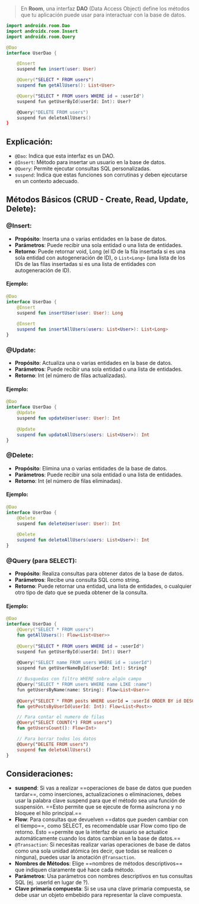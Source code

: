 > En **Room**, una interfaz **DAO** (Data Access Object) define los métodos que tu aplicación puede usar para interactuar con la base de datos.

```kotlin
import androidx.room.Dao
import androidx.room.Insert
import androidx.room.Query

@Dao
interface UserDao {

    @Insert
    suspend fun insert(user: User)

    @Query("SELECT * FROM users")
    suspend fun getAllUsers(): List<User>

    @Query("SELECT * FROM users WHERE id = :userId")
    suspend fun getUserById(userId: Int): User?

    @Query("DELETE FROM users")
    suspend fun deleteAllUsers()
}
```
## Explicación:
- `@Dao`: Indica que esta interfaz es un DAO.
- `@Insert`: Método para insertar un usuario en la base de datos.
- `@Query`: Permite ejecutar consultas SQL personalizadas.
- `suspend`: Indica que estas funciones son corrutinas y deben ejecutarse en un contexto adecuado.


## Métodos Básicos (CRUD - Create, Read, Update, Delete):

### @Insert:
- **Propósito**: Inserta una o varias entidades en la base de datos.
- **Parámetros**: Puede recibir una sola entidad o una lista de entidades.
- **Retorno**: Puede retornar void, Long (el ID de la fila insertada si es una sola entidad con autogeneración de ID), o `List<Long>` (una lista de los IDs de las filas insertadas si es una lista de entidades con autogeneración de ID).

#### Ejemplo:

```kotlin
@Dao  
interface UserDao {  
    @Insert  
    suspend fun insertUser(user: User): Long  
  
    @Insert  
    suspend fun insertAllUsers(users: List<User>): List<Long>  
}
```


### @Update:
- **Propósito**: Actualiza una o varias entidades en la base de datos.
- **Parámetros**: Puede recibir una sola entidad o una lista de entidades.
- **Retorno**: Int (el número de filas actualizadas).

#### Ejemplo:

```kotlin
@Dao  
interface UserDao {  
	@Update  
    suspend fun updateUser(user: User): Int  
  
    @Update  
    suspend fun updateAllUsers(users: List<User>): Int
}
```


### @Delete:
- **Propósito**: Elimina una o varias entidades de la base de datos.
- **Parámetros**: Puede recibir una sola entidad o una lista de entidades.
- **Retorno**: Int (el número de filas eliminadas).

#### Ejemplo:

```kotlin
@Dao  
interface UserDao {  
	@Delete  
    suspend fun deleteUser(user: User): Int  
  
    @Delete  
    suspend fun deleteAllUsers(users: List<User>): Int
}
```


### @Query (para SELECT):
- **Propósito**: Realiza consultas para obtener datos de la base de datos.
- **Parámetros**: Recibe una consulta SQL como string.
- **Retorno**: Puede retornar una entidad, una lista de entidades, o cualquier otro tipo de dato que se pueda obtener de la consulta.

#### Ejemplo:

```kotlin
@Dao  
interface UserDao {  
	@Query("SELECT * FROM users")  
    fun getAllUsers(): Flow<List<User>>  
  
    @Query("SELECT * FROM users WHERE id = :userId")  
    suspend fun getUserById(userId: Int): User?  
  
    @Query("SELECT name FROM users WHERE id = :userId")  
    suspend fun getUserNameById(userId: Int): String?

	// Busquedas con filtro WHERE sobre algún campo
	@Query("SELECT * FROM users WHERE name LIKE :name")  
    fun getUsersByName(name: String): Flow<List<User>>  
  
    @Query("SELECT * FROM posts WHERE userId = :userId ORDER BY id DESC")  
    fun getPostsByUserId(userId: Int): Flow<List<Post>>

	// Para contar el numero de filas
	@Query("SELECT COUNT(*) FROM users")  
    fun getUsersCount(): Flow<Int>

	// Para borrar todos los datos
	@Query("DELETE FROM users")  
    suspend fun deleteAllUsers()
}
```


## Consideraciones:

- **suspend**: Si vas a realizar ==operaciones de base de datos que pueden tardar==, como inserciones, actualizaciones o eliminaciones, debes usar la palabra clave suspend para que el método sea una función de suspensión. ==Esto permite que se ejecute de forma asíncrona y no bloquee el hilo principal.==
- **Flow**: Para consultas que devuelven ==datos que pueden cambiar con el tiempo==, como SELECT, es recomendable usar Flow como tipo de retorno. Esto ==permite que la interfaz de usuario se actualice automáticamente cuando los datos cambian en la base de datos.==
- `@Transaction`: Si necesitas realizar varias operaciones de base de datos como una sola unidad atómica (es decir, que todas se realicen o ninguna), puedes usar la anotación `@Transaction`.
- **Nombres de Métodos**: Elige ==nombres de métodos descriptivos== que indiquen claramente qué hace cada método.
- **Parámetros**: Usa parámetros con nombres descriptivos en tus consultas SQL (ej. :userId en lugar de ?).
- **Clave primaria compuesta**: Si se usa una clave primaria compuesta, se debe usar un objeto embebido para representar la clave compuesta.